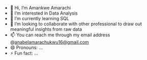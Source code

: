 - 👋 Hi, I’m Amankwe Amarachi
- 👀 I’m interested in Data Analysis
- 🌱 I’m currently learning SQL
- 💞️ I’m looking to collaborate with other professional to draw out meaningful insights from raw data
- 📫 You can reach me through my email address @anabelamarachukwu16@gmail.com
- 😄 Pronouns: ...
- ⚡ Fun fact: ...

<!---
Anabelmara18/Anabelmara18 is a ✨ special ✨ repository because its `README.md` (this file) appears on your GitHub profile.
You can click the Preview link to take a look at your changes.
--->
